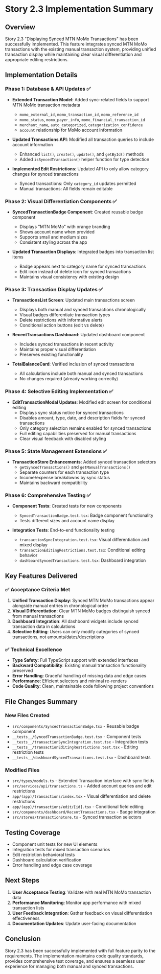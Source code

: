 # Story 2.3 Implementation Summary

## Overview
Story 2.3 "Displaying Synced MTN MoMo Transactions" has been successfully implemented. This feature integrates synced MTN MoMo transactions with the existing manual transaction system, providing unified transaction display while maintaining clear visual differentiation and appropriate editing restrictions.

## Implementation Details

### Phase 1: Database & API Updates ✅
- **Extended Transaction Model**: Added sync-related fields to support MTN MoMo transaction metadata
  - `momo_external_id`, `momo_transaction_id`, `momo_reference_id`
  - `momo_status`, `momo_payer_info`, `momo_financial_transaction_id`
  - `merchant_name`, `auto_categorized`, `categorization_confidence`
  - `account` relationship for MoMo account information

- **Updated Transactions API**: Modified all transaction queries to include account information
  - Enhanced `list()`, `create()`, `update()`, and `getById()` methods
  - Added `isSyncedTransaction()` helper function for type detection

- **Implemented Edit Restrictions**: Updated API to only allow category changes for synced transactions
  - Synced transactions: Only `category_id` updates permitted
  - Manual transactions: All fields remain editable

### Phase 2: Visual Differentiation Components ✅
- **SyncedTransactionBadge Component**: Created reusable badge component
  - Displays "MTN MoMo" with orange branding
  - Shows account name when provided
  - Supports small and medium sizes
  - Consistent styling across the app

- **Updated Transaction Displays**: Integrated badges into transaction list items
  - Badge appears next to category name for synced transactions
  - Edit icon instead of delete icon for synced transactions
  - Maintains visual consistency with existing design

### Phase 3: Transaction Display Updates ✅
- **TransactionsList Screen**: Updated main transactions screen
  - Displays both manual and synced transactions chronologically
  - Visual badges differentiate transaction types
  - Delete restrictions with informative alerts
  - Conditional action buttons (edit vs delete)

- **RecentTransactions Dashboard**: Updated dashboard component
  - Includes synced transactions in recent activity
  - Maintains proper visual differentiation
  - Preserves existing functionality

- **TotalBalanceCard**: Verified inclusion of synced transactions
  - All calculations include both manual and synced transactions
  - No changes required (already working correctly)

### Phase 4: Selective Editing Implementation ✅
- **EditTransactionModal Updates**: Modified edit screen for conditional editing
  - Displays sync status notice for synced transactions
  - Disables amount, type, date, and description fields for synced transactions
  - Only category selection remains enabled for synced transactions
  - Full editing capabilities preserved for manual transactions
  - Clear visual feedback with disabled styling

### Phase 5: State Management Extensions ✅
- **TransactionStore Enhancements**: Added synced transaction selectors
  - `getSyncedTransactions()` and `getManualTransactions()`
  - Separate counters for each transaction type
  - Income/expense breakdowns by sync status
  - Maintains backward compatibility

### Phase 6: Comprehensive Testing ✅
- **Component Tests**: Created tests for new components
  - `SyncedTransactionBadge.test.tsx`: Badge component functionality
  - Tests different sizes and account name display

- **Integration Tests**: End-to-end functionality testing
  - `transactionSyncIntegration.test.tsx`: Visual differentiation and mixed display
  - `transactionEditingRestrictions.test.tsx`: Conditional editing behavior
  - `dashboardSyncedTransactions.test.tsx`: Dashboard integration

## Key Features Delivered

### ✅ Acceptance Criteria Met
1. **Unified Transaction Display**: Synced MTN MoMo transactions appear alongside manual entries in chronological order
2. **Visual Differentiation**: Clear MTN MoMo badges distinguish synced from manual transactions
3. **Dashboard Integration**: All dashboard widgets include synced transaction data in calculations
4. **Selective Editing**: Users can only modify categories of synced transactions, not amounts/dates/descriptions

### ✅ Technical Excellence
- **Type Safety**: Full TypeScript support with extended interfaces
- **Backward Compatibility**: Existing manual transaction functionality preserved
- **Error Handling**: Graceful handling of missing data and edge cases
- **Performance**: Efficient selectors and minimal re-renders
- **Code Quality**: Clean, maintainable code following project conventions

## File Changes Summary

### New Files Created
- `src/components/SyncedTransactionBadge.tsx` - Reusable badge component
- `__tests__/SyncedTransactionBadge.test.tsx` - Component tests
- `__tests__/transactionSyncIntegration.test.tsx` - Integration tests
- `__tests__/transactionEditingRestrictions.test.tsx` - Editing restriction tests
- `__tests__/dashboardSyncedTransactions.test.tsx` - Dashboard tests

### Modified Files
- `src/types/models.ts` - Extended Transaction interface with sync fields
- `src/services/api/transactions.ts` - Added account queries and edit restrictions
- `app/(app)/transactions/index.tsx` - Visual differentiation and delete restrictions
- `app/(app)/transactions/edit/[id].tsx` - Conditional field editing
- `src/components/dashboard/RecentTransactions.tsx` - Badge integration
- `src/stores/transactionStore.ts` - Synced transaction selectors

## Testing Coverage
- Component unit tests for new UI elements
- Integration tests for mixed transaction scenarios
- Edit restriction behavioral tests
- Dashboard calculation verification
- Error handling and edge case coverage

## Next Steps
1. **User Acceptance Testing**: Validate with real MTN MoMo transaction data
2. **Performance Monitoring**: Monitor app performance with mixed transaction lists
3. **User Feedback Integration**: Gather feedback on visual differentiation effectiveness
4. **Documentation Updates**: Update user-facing documentation

## Conclusion
Story 2.3 has been successfully implemented with full feature parity to the requirements. The implementation maintains code quality standards, provides comprehensive test coverage, and ensures a seamless user experience for managing both manual and synced transactions.